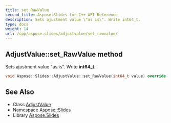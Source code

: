 ```yaml
---
title: set_RawValue
second_title: Aspose.Slides for C++ API Reference
description: Sets ajustment value \"as is\". Write int64_t.
type: docs
weight: 14
url: /cpp/aspose.slides/adjustvalue/set_rawvalue/
---
```

## AdjustValue::set_RawValue method


Sets ajustment value \"as is\". Write **int64_t**.

```cpp
void Aspose::Slides::AdjustValue::set_RawValue(int64_t value) override
```

## See Also

* Class [AdjustValue](../)
* Namespace [Aspose::Slides](../../)
* Library [Aspose.Slides](../../../)
